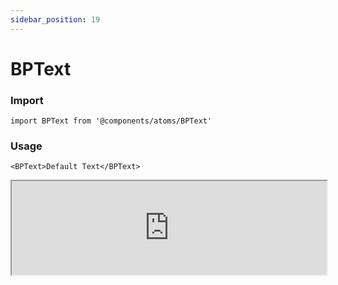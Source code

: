 ```yaml
---
sidebar_position: 19
---
```


# BPText

### Import

```tsx
import BPText from '@components/atoms/BPText'
```

### Usage 

```tsx
<BPText>Default Text</BPText>
```

<iframe width="100%" heigh="200px"  src="https://ui-kit.blue-panda.dev/iframe.html?args=&id=atoms-bptext--basic&viewMode=story" />


### Props 


| Prop | Default | Options |
| ----------- | ----------- | ----------- |
| variant | default | 'default' \| 'inverted' \| 'danger' \| 'cyber' \| 'caution' \| 'success' \| 'primary' \| 'secondary' \| 'accent' \| 'light' \| 'link’ |
| size | md | 'xxs'  \| 'xs'   \| 's'  \| 'md'  \| 'lg'  \| 'xl' 
| magic | false | true \|   false





Check more colors, statuses and styles at: 
<img src={'/img/sb.png'} alt="Storybook" style={{width: '15px'}} />

https://ui-kit.blue-panda.dev/?path=/story/atoms-bptext--basic